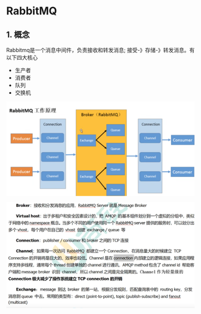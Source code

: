# RabbitMQ

## 1. 概念

  Rabbitmq是一个消息中间件，负责接收和转发消息; 接受-》存储-》转发消息。有以下四大核心

- 生产者
- 消费者
- 队列
- 交换机

![image-20230417210528675](https://raw.githubusercontent.com/Janeonly300/codeImg/main/img/image-20230417210528675.png)

![image-20230417211424353](https://raw.githubusercontent.com/Janeonly300/codeImg/main/img/image-20230417211424353.png)





